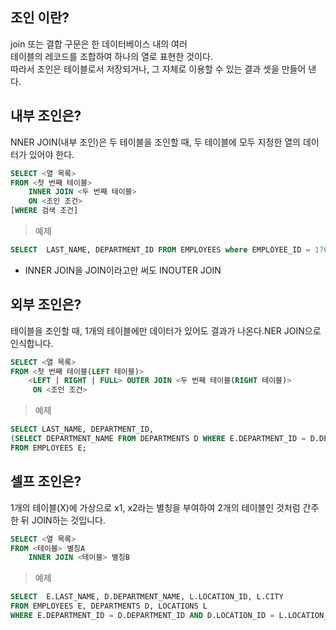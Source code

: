 ## 조인 이란?
 join 또는 결합 구문은 한 데이터베이스 내의 여러 </br>
 테이블의 레코드를 조합하여 하나의 열로 표현한 것이다. </br>
 따라서 조인은 테이블로서 저장되거나, 그 자체로 이용할 수 있는 결과 셋을 만들어 낸다. </br>

## 내부 조인은?
 NNER JOIN(내부 조인)은 두 테이블을 조인할 때, 두 테이블에 모두 지정한 열의 데이터가 있어야 한다.

```sql
SELECT <열 목록>
FROM <첫 번째 테이블>
    INNER JOIN <두 번째 테이블>
    ON <조인 조건>
[WHERE 검색 조건]
```

> 예제
```sql
SELECT  LAST_NAME, DEPARTMENT_ID FROM EMPLOYEES where EMPLOYEE_ID = 176;
```

* INNER JOIN을 JOIN이라고만 써도 INOUTER JOIN


## 외부 조인은?
 테이블을 조인할 때, 1개의 테이블에만 데이터가 있어도 결과가 나온다.NER JOIN으로 인식합니다.

```sql
SELECT <열 목록>
FROM <첫 번째 테이블(LEFT 테이블)>
    <LEFT | RIGHT | FULL> OUTER JOIN <두 번째 테이블(RIGHT 테이블)>
     ON <조인 조건>
```

> 예제
```sql
SELECT LAST_NAME, DEPARTMENT_ID,
(SELECT DEPARTMENT_NAME FROM DEPARTMENTS D WHERE E.DEPARTMENT_ID = D.DEPARTMENT_ID)
FROM EMPLOYEES E;
```

## 셀프 조인은?
1개의 테이블(X)에 가상으로 x1, x2라는 별칭을 부여하여 2개의 테이블인 것처럼 간주한 뒤 JOIN하는 것입니다.

```sql
SELECT <열 목록>
FROM <테이블> 별칭A
    INNER JOIN <테이블> 별칭B
```

> 예제
```sql
SELECT  E.LAST_NAME, D.DEPARTMENT_NAME, L.LOCATION_ID, L.CITY
FROM EMPLOYEES E, DEPARTMENTS D, LOCATIONS L
WHERE E.DEPARTMENT_ID = D.DEPARTMENT_ID AND D.LOCATION_ID = L.LOCATION_ID AND E.COMMISSION_PCT IS NOT NULL;
```

